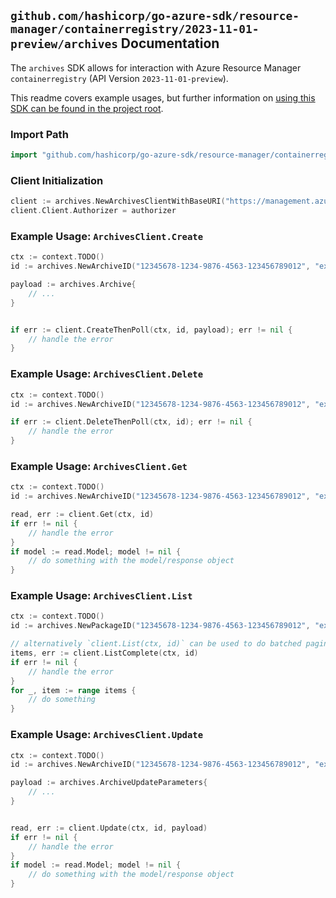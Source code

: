 
## `github.com/hashicorp/go-azure-sdk/resource-manager/containerregistry/2023-11-01-preview/archives` Documentation

The `archives` SDK allows for interaction with Azure Resource Manager `containerregistry` (API Version `2023-11-01-preview`).

This readme covers example usages, but further information on [using this SDK can be found in the project root](https://github.com/hashicorp/go-azure-sdk/tree/main/docs).

### Import Path

```go
import "github.com/hashicorp/go-azure-sdk/resource-manager/containerregistry/2023-11-01-preview/archives"
```


### Client Initialization

```go
client := archives.NewArchivesClientWithBaseURI("https://management.azure.com")
client.Client.Authorizer = authorizer
```


### Example Usage: `ArchivesClient.Create`

```go
ctx := context.TODO()
id := archives.NewArchiveID("12345678-1234-9876-4563-123456789012", "example-resource-group", "registryName", "packageName", "archiveName")

payload := archives.Archive{
	// ...
}


if err := client.CreateThenPoll(ctx, id, payload); err != nil {
	// handle the error
}
```


### Example Usage: `ArchivesClient.Delete`

```go
ctx := context.TODO()
id := archives.NewArchiveID("12345678-1234-9876-4563-123456789012", "example-resource-group", "registryName", "packageName", "archiveName")

if err := client.DeleteThenPoll(ctx, id); err != nil {
	// handle the error
}
```


### Example Usage: `ArchivesClient.Get`

```go
ctx := context.TODO()
id := archives.NewArchiveID("12345678-1234-9876-4563-123456789012", "example-resource-group", "registryName", "packageName", "archiveName")

read, err := client.Get(ctx, id)
if err != nil {
	// handle the error
}
if model := read.Model; model != nil {
	// do something with the model/response object
}
```


### Example Usage: `ArchivesClient.List`

```go
ctx := context.TODO()
id := archives.NewPackageID("12345678-1234-9876-4563-123456789012", "example-resource-group", "registryName", "packageName")

// alternatively `client.List(ctx, id)` can be used to do batched pagination
items, err := client.ListComplete(ctx, id)
if err != nil {
	// handle the error
}
for _, item := range items {
	// do something
}
```


### Example Usage: `ArchivesClient.Update`

```go
ctx := context.TODO()
id := archives.NewArchiveID("12345678-1234-9876-4563-123456789012", "example-resource-group", "registryName", "packageName", "archiveName")

payload := archives.ArchiveUpdateParameters{
	// ...
}


read, err := client.Update(ctx, id, payload)
if err != nil {
	// handle the error
}
if model := read.Model; model != nil {
	// do something with the model/response object
}
```

